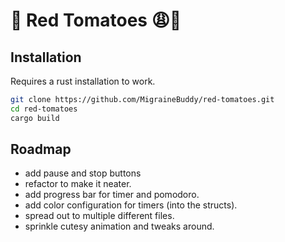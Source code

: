 # 🍅 Red Tomatoes 😩💅
## Installation
Requires a rust installation to work.
```sh
git clone https://github.com/MigraineBuddy/red-tomatoes.git
cd red-tomatoes
cargo build
```
## Roadmap
- add pause and stop buttons
- refactor to make it neater.
- add progress bar for timer and pomodoro.
- add color configuration for timers (into the structs).
- spread out to multiple different files.
- sprinkle cutesy animation and tweaks around.
